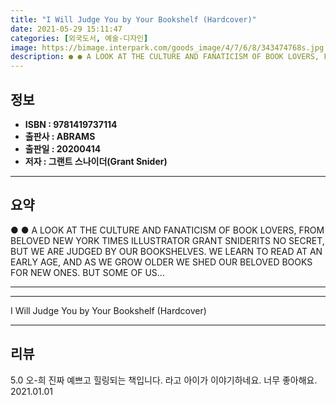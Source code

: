 ```yaml
---
title: "I Will Judge You by Your Bookshelf (Hardcover)"
date: 2021-05-29 15:11:47
categories: [외국도서, 예술-디자인]
image: https://bimage.interpark.com/goods_image/4/7/6/8/343474768s.jpg
description: ● ● A LOOK AT THE CULTURE AND FANATICISM OF BOOK LOVERS, FROM BELOVED NEW YORK TIMES ILLUSTRATOR GRANT SNIDERITS NO SECRET, BUT WE ARE JUDGED BY OUR BOOKSHELV
---
```


## **정보**

- **ISBN : 9781419737114**
- **출판사 : ABRAMS**
- **출판일 : 20200414**
- **저자 : 그랜트 스나이더(Grant Snider)**

------



## **요약**

●  ●  A LOOK AT THE CULTURE AND FANATICISM OF BOOK LOVERS, FROM BELOVED NEW YORK TIMES ILLUSTRATOR GRANT SNIDERITS NO SECRET, BUT WE ARE JUDGED BY OUR BOOKSHELVES. WE LEARN TO READ AT AN EARLY AGE, AND AS WE GROW OLDER WE SHED OUR BELOVED BOOKS FOR NEW ONES. BUT SOME OF US... 

------



------


I Will Judge You by Your Bookshelf (Hardcover) 

------


## **리뷰** 

5.0 오-희 진짜 예쁘고 힐링되는 책입니다. 라고 아이가 이야기하네요. 너무 좋아해요.  2021.01.01 <br/>